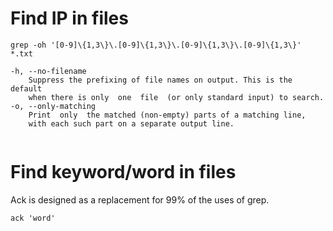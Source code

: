# Find IP in files

```
grep -oh '[0-9]\{1,3\}\.[0-9]\{1,3\}\.[0-9]\{1,3\}\.[0-9]\{1,3\}' *.txt

-h, --no-filename
    Suppress the prefixing of file names on output. This is the default
    when there is only  one  file  (or only standard input) to search.
-o, --only-matching
    Print  only  the matched (non-empty) parts of a matching line,
    with each such part on a separate output line.
    
```


# Find keyword/word in files

Ack is designed as a replacement for 99% of the uses of grep.

```
ack 'word'
```
